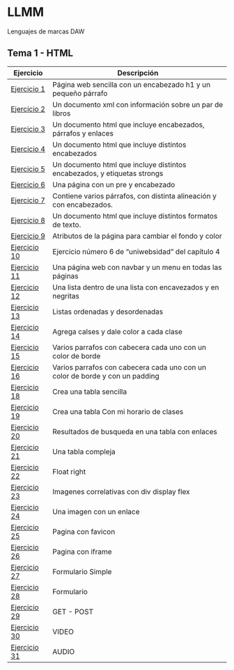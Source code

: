 # LLMM

Lenguajes de marcas DAW

## Tema 1 - HTML

Ejercicio  | Descripción
-----------|--------------
 [Ejercicio 1](/Tema1/Index.html)         | Página web sencilla con un encabezado h1 y un pequeño párrafo
 [Ejercicio 2](/Tema1/prueba.xml)         | Un documento xml con información sobre un par de libros 
 [Ejercicio 3](/Tema1/Ejercicio1.html)         | Un documento html que incluye encabezados, párrafos y enlaces
 [Ejercicio 4](/Tema1/Ejercicio2.html)         | Un documento html que incluye distintos encabezados
 [Ejercicio 5](/Tema1/Ejercicio3.html)         | Un documento html que incluye distintos encabezados, y etiquetas strongs
 [Ejercicio 6](/Tema1/Ejercicio4.html)         | Una página con un pre y encabezado
 [Ejercicio 7](/Tema1/Ejercicio5.html)         | Contiene varios párrafos, con distinta alineación y con encabezados.
 [Ejercicio 8](/Tema1/Ejercicio6.html)         | Un documento html que incluye distintos formatos de texto.
 [Ejercicio 9](/Tema1/Ejercicio7.html)         | Atributos de la página para cambiar el fondo y color
 [Ejercicio 10](/Tema1/act8)         | Ejercicio número 6 de “uniwebsidad” del capítulo 4 
 [Ejercicio 11](/Tema1/act9)         | Una página web con navbar y un menu en todas las páginas
 [Ejercicio 12](/Tema1/Ejercicio10.html)         | Una lista dentro de una lista con encavezados y en negritas
 [Ejercicio 13](/Tema1/Ejercicio11.html)         | Listas ordenadas y desordenadas
 [Ejercicio 14](/Tema1/Ejercicio12.html)         | Agrega calses y dale color a cada clase
 [Ejercicio 15](/Tema1/Ejercicio13.html)         | Varios parrafos con cabecera cada uno con un color de borde
 [Ejercicio 16](/Tema1/Ejercicio14.html)         | Varios parrafos con cabecera cada uno con un color de borde y con un padding
 [Ejercicio 18](/Tema1/Ejercicio15.html)         | Crea una tabla sencilla
 [Ejercicio 19](/Tema1/Ejercicio16.html)         | Crea una tabla Con mi horario de clases
 [Ejercicio 20](/Tema1/act17)         | Resultados de busqueda en una tabla con enlaces
 [Ejercicio 21](/Tema1/act18)         | Una tabla compleja
 [Ejercicio 22](/Tema1/act19)         | Float right
 [Ejercicio 23](/Tema1/act20)         | Imagenes correlativas con div display flex
 [Ejercicio 24](/Tema1/act21)         | Una imagen con un enlace
 [Ejercicio 25](/Tema1/act22)         | Pagina con favicon
 [Ejercicio 26](/Tema1/act23)         | Pagina con iframe
 [Ejercicio 27](/Tema1/Ejercicio24.html)         | Formulario Simple
 [Ejercicio 28](/Tema1/Ejercicio25.html)         | Formulario
 [Ejercicio 29](/Tema1/act26)         | GET - POST
 [Ejercicio 30](/Tema1/act27)         | VIDEO
 [Ejercicio 31](/Tema1/act28)         | AUDIO
